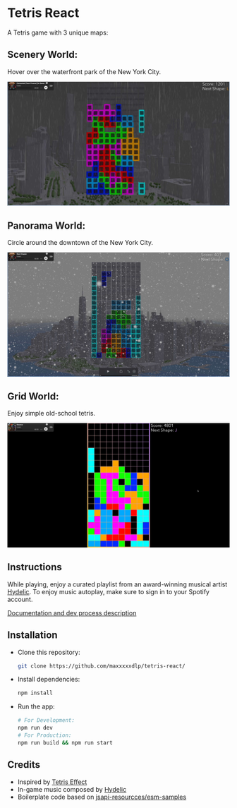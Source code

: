 # Tetris React

A Tetris game with 3 unique maps:

## Scenery World:

Hover over the waterfront park of the New York City.

![](./docs/scenery-world.jpg)

## Panorama World:

Circle around the downtown of the New York City.

![](./docs/panorama-world.jpg)

## Grid World:

Enjoy simple old-school tetris.

![](./docs/grid-world.jpg)

## Instructions

While playing, enjoy a curated playlist from an award-winning musical artist [Hydelic](https://open.spotify.com/artist/6agnjQgwC8fwGFsM6NKSaH). To enjoy music autoplay, make sure to sign in to your Spotify account.

[Documentation and dev process description](https://max.patii.uk/projects/tetris-react)

## Installation

- Clone this repository:

  ```sh
  git clone https://github.com/maxxxxxdlp/tetris-react/
  ```

- Install dependencies:

  ```sh
  npm install
  ```

- Run the app:

  ```sh
  # For Development:
  npm run dev
  # For Production:
  npm run build && npm run start
  ```

## Credits

- Inspired by [Tetris Effect](https://youtu.be/PFVL6t8IHE8?si=qjVQxbNN9RQQmnud&t=21)
- In-game music composed by [Hydelic](https://open.spotify.com/artist/6agnjQgwC8fwGFsM6NKSaH)
- Boilerplate code based on [jsapi-resourcces/esm-samples](https://github.com/Esri/jsapi-resources/tree/main/esm-samples)
